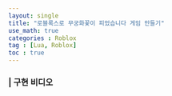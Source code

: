 ```yaml
---
layout: single
title: "로블록스로 무궁화꽃이 피었습니다 게임 만들기"
use_math: true
categories : Roblox
tag : [Lua, Roblox]
toc : true
---
```


### | 구현 비디오




